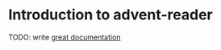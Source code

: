 # Introduction to advent-reader

TODO: write [great documentation](http://jacobian.org/writing/what-to-write/)
